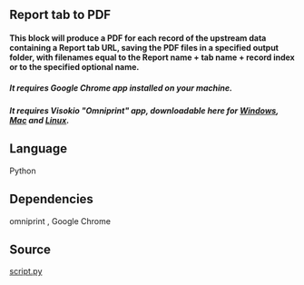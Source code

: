 ## Report tab to PDF
#### This block will produce a PDF for each record of the upstream data containing a Report tab URL, saving the PDF files in a specified output folder, with filenames equal to the Report name + tab name + record index or to the specified optional name.
##### It requires Google Chrome app installed on your machine.
##### It requires Visokio "Omniprint" app, downloadable here for [Windows](https://visokio.com/wp-content/uploads/2020/04/Omniscope-Evo-Omniprint.zip), [Mac](https://visokio.com/wp-content/uploads/2021/01/Omniscope-Evo-Omniprint-macos.zip) and [Linux](https://visokio.com/wp-content/uploads/2021/01/Omniscope-Evo-Omniprint-linux.tar.gz).

## Language
Python

## Dependencies
omniprint , Google Chrome

## Source
[script.py](https://github.com/visokio/omniscope-custom-blocks/blob/master/Outputs/Report%20tab%20to%20PDF/script.py)
